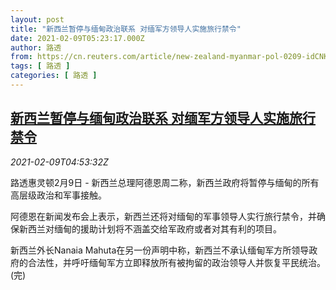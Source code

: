 ```yaml
---
layout: post
title: "新西兰暂停与缅甸政治联系 对缅军方领导人实施旅行禁令"
date: 2021-02-09T05:23:17.000Z
author: 路透
from: https://cn.reuters.com/article/new-zealand-myanmar-pol-0209-idCNKBS2A90FF
tags: [ 路透 ]
categories: [ 路透 ]
---
```

<!--1612848197000-->
[新西兰暂停与缅甸政治联系 对缅军方领导人实施旅行禁令](https://cn.reuters.com/article/new-zealand-myanmar-pol-0209-idCNKBS2A90FF)
------

<div>
<div><i>2021-02-09T04:53:32Z</i></div><p>路透惠灵顿2月9日 - 新西兰总理阿德恩周二称，新西兰政府将暂停与缅甸的所有高层级政治和军事接触。</p><p>阿德恩在新闻发布会上表示，新西兰还将对缅甸的军事领导人实行旅行禁令，并确保新西兰对缅甸的援助计划将不涵盖交给军政府或者对其有利的项目。</p><p>新西兰外长Nanaia Mahuta在另一份声明中称，新西兰不承认缅甸军方所领导政府的合法性，并呼吁缅甸军方立即释放所有被拘留的政治领导人并恢复平民统治。(完)</p>
</div>
